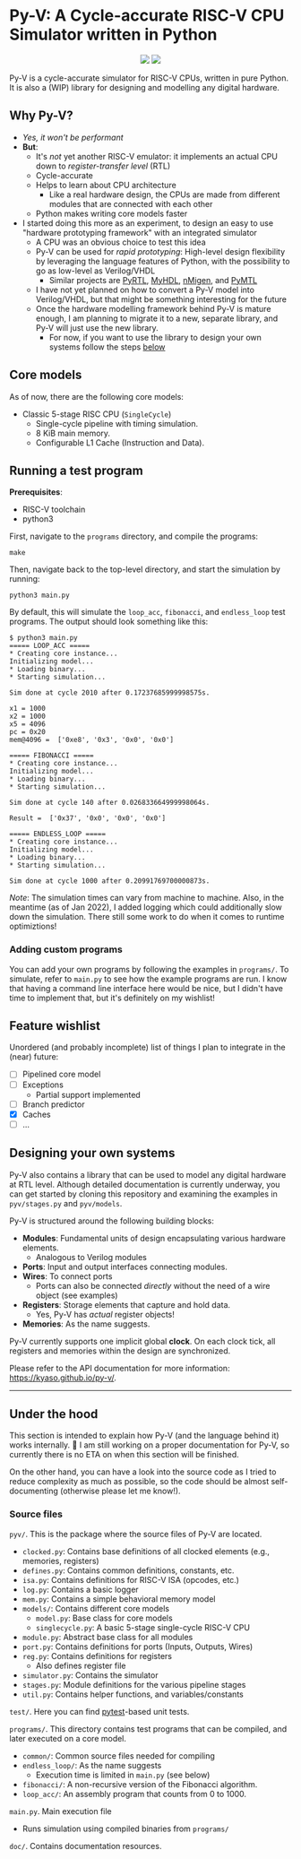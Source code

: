# Py-V: A Cycle-accurate RISC-V CPU Simulator written in Python

<p align="center">
    <img src="https://img.shields.io/github/v/tag/kyaso/py-v">
    <img src="https://img.shields.io/github/license/kyaso/py-v">
</p>

Py-V is a cycle-accurate simulator for RISC-V CPUs, written in pure Python. It is also a (WIP) library for designing and modelling any digital hardware.

## Why Py-V?

- _Yes, it won't be performant_
- **But**:
  - It's _not_ yet another RISC-V emulator: it implements an actual CPU down to _register-transfer level_ (RTL)
  - Cycle-accurate
  - Helps to learn about CPU architecture
    - Like a real hardware design, the CPUs are made from different modules that are connected with each other
  - Python makes writing core models faster
- I started doing this more as an experiment, to design an easy to use "hardware prototyping framework" with an integrated simulator
  - A CPU was an obvious choice to test this idea
  - Py-V can be used for _rapid prototyping_: High-level design flexibility by leveraging the language features of Python, with the possibility to go as low-level as Verilog/VHDL
    - Similar projects are [PyRTL](https://ucsbarchlab.github.io/PyRTL/), [MyHDL](https://www.myhdl.org/), [nMigen](https://github.com/m-labs/nmigen), and [PyMTL](https://github.com/pymtl/pymtl3)
  - I have not yet planned on how to convert a Py-V model into Verilog/VHDL, but that might be something interesting for the future
  - Once the hardware modelling framework behind Py-V is mature enough, I am planning to migrate it to a new, separate library, and Py-V will just use the new library.
    - For now, if you want to use the library to design your own systems follow the steps [below](#designing-your-own-systems)

## Core models

As of now, there are the following core models:

- Classic 5-stage RISC CPU (`SingleCycle`)
  - Single-cycle pipeline with timing simulation.
  - 8 KiB main memory.
  - Configurable L1 Cache (Instruction and Data).

## Running a test program

**Prerequisites**:

- RISC-V toolchain
- python3

First, navigate to the `programs` directory, and compile the programs:

```
make
```

Then, navigate back to the top-level directory, and start the simulation by running:

```
python3 main.py
```

By default, this will simulate the `loop_acc`, `fibonacci`, and `endless_loop` test programs. The output should look something like this:

```
$ python3 main.py
===== LOOP_ACC =====
* Creating core instance...
Initializing model...
* Loading binary...
* Starting simulation...

Sim done at cycle 2010 after 0.17237685999998575s.

x1 = 1000
x2 = 1000
x5 = 4096
pc = 0x20
mem@4096 =  ['0xe8', '0x3', '0x0', '0x0']

===== FIBONACCI =====
* Creating core instance...
Initializing model...
* Loading binary...
* Starting simulation...

Sim done at cycle 140 after 0.026833664999998064s.

Result =  ['0x37', '0x0', '0x0', '0x0']

===== ENDLESS_LOOP =====
* Creating core instance...
Initializing model...
* Loading binary...
* Starting simulation...

Sim done at cycle 1000 after 0.20991769700000873s.
```

_Note_: The simulation times can vary from machine to machine. Also, in the meantime (as of Jan 2022), I added logging which could additionally slow down the simulation. There still some work to do when it comes to runtime optimiztions!

### Adding custom programs

You can add your own programs by following the examples in `programs/`. To simulate, refer to `main.py` to see how the example programs are run. I know that having a command line interface here would be nice, but I didn't have time to implement that, but it's definitely on my wishlist!

## Feature wishlist

Unordered (and probably incomplete) list of things I plan to integrate in the (near) future:

- [ ] Pipelined core model
- [ ] Exceptions
  - Partial support implemented
- [ ] Branch predictor
- [x] Caches
- [ ] ...

## Designing your own systems

Py-V also contains a library that can be used to model any digital hardware at RTL level. Although detailed documentation is currently underway, you can get started by cloning this repository and examining the examples in `pyv/stages.py` and `pyv/models`.

Py-V is structured around the following building blocks:

- **Modules**: Fundamental units of design encapsulating various hardware elements.
  - Analogous to Verilog modules
- **Ports**: Input and output interfaces connecting modules.
- **Wires**: To connect ports
  - Ports can also be connected *directly* without the need of a wire object (see examples)
- **Registers**: Storage elements that capture and hold data.
  - Yes, Py-V has *actual* register objects!
- **Memories**: As the name suggests.

Py-V currently supports one implicit global **clock**. On each clock tick, all registers and memories within the design are synchronized.

Please refer to the API documentation for more information: https://kyaso.github.io/py-v/.

---

## Under the hood

This section is intended to explain how Py-V (and the language behind it) works internally. 🚧 I am still working on a proper documentation for Py-V, so currently there is no ETA on when this section will be finished.

On the other hand, you can have a look into the source code as I tried to reduce complexity as much as possible, so the code should be almost self-documenting (otherwise please let me know!).

### Source files

`pyv/`. This is the package where the source files of Py-V are located.

- `clocked.py`: Contains base definitions of all clocked elements (e.g., memories, registers)
- `defines.py`: Contains common definitions, constants, etc.
- `isa.py`: Contains definitions for RISC-V ISA (opcodes, etc.)
- `log.py`: Contains a basic logger
- `mem.py`: Contains a simple behavioral memory model
- `models/`: Contains different core models
  - `model.py`: Base class for core models
  - `singlecycle.py`: A basic 5-stage single-cycle RISC-V CPU
- `module.py`: Abstract base class for all modules
- `port.py`: Contains definitions for ports (Inputs, Outputs, Wires)
- `reg.py`: Contains definitions for registers
  - Also defines register file
- `simulator.py`: Contains the simulator
- `stages.py`: Module definitions for the various pipeline stages
- `util.py`: Contains helper functions, and variables/constants

`test/`. Here you can find [pytest](pytest.org)-based unit tests.

`programs/`. This directory contains test programs that can be compiled, and later executed on a core model.

- `common/`: Common source files needed for compiling
- `endless_loop/`: As the name suggests
  - Execution time is limited in `main.py` (see below)
- `fibonacci/`: A non-recursive version of the Fibonacci algorithm.
- `loop_acc/`: An assembly program that counts from 0 to 1000.

`main.py`. Main execution file

- Runs simulation using compiled binaries from `programs/`

`doc/`. Contains documentation resources.
